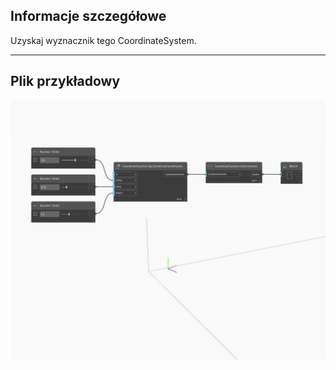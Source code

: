 ## Informacje szczegółowe
Uzyskaj wyznacznik tego CoordinateSystem.
___
## Plik przykładowy

![Determinant](./Autodesk.DesignScript.Geometry.CoordinateSystem.Determinant_img.jpg)

